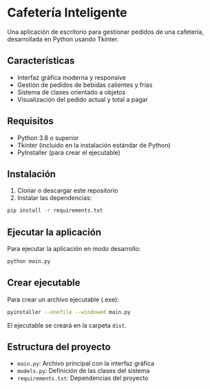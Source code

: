 # Cafetería Inteligente

Una aplicación de escritorio para gestionar pedidos de una cafetería, desarrollada en Python usando Tkinter.

## Características

- Interfaz gráfica moderna y responsive
- Gestión de pedidos de bebidas calientes y frías
- Sistema de clases orientado a objetos
- Visualización del pedido actual y total a pagar

## Requisitos

- Python 3.8 o superior
- Tkinter (incluido en la instalación estándar de Python)
- PyInstaller (para crear el ejecutable)

## Instalación

1. Clonar o descargar este repositorio
2. Instalar las dependencias:
```bash
pip install -r requirements.txt
```

## Ejecutar la aplicación

Para ejecutar la aplicación en modo desarrollo:
```bash
python main.py
```

## Crear ejecutable

Para crear un archivo ejecutable (.exe):
```bash
pyinstaller --onefile --windowed main.py
```

El ejecutable se creará en la carpeta `dist`.

## Estructura del proyecto

- `main.py`: Archivo principal con la interfaz gráfica
- `models.py`: Definición de las clases del sistema
- `requirements.txt`: Dependencias del proyecto 